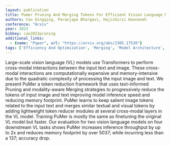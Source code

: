 ```yaml
---
layout: publication
title: Pumer Pruning And Merging Tokens For Efficient Vision Language Models
authors: Cao Qingqing, Paranjape Bhargavi, Hajishirzi Hannaneh
conference: "Arxiv"
year: 2023
bibkey: cao2023pruning
additional_links:
  - {name: "Paper", url: "https://arxiv.org/abs/2305.17530"}
tags: ['Efficiency And Optimization', 'Merging', 'Model Architecture', 'Multimodal Models', 'Pretraining Methods', 'Pruning', 'Tools', 'Training Techniques', 'Transformer']
---
```

Large-scale vision language (VL) models use Transformers to perform cross-modal interactions between the input text and image. These cross-modal interactions are computationally expensive and memory-intensive due to the quadratic complexity of processing the input image and text. We present PuMer a token reduction framework that uses text-informed Pruning and modality-aware Merging strategies to progressively reduce the tokens of input image and text improving model inference speed and reducing memory footprint. PuMer learns to keep salient image tokens related to the input text and merges similar textual and visual tokens by adding lightweight token reducer modules at several cross-modal layers in the VL model. Training PuMer is mostly the same as finetuning the original VL model but faster. Our evaluation for two vision language models on four downstream VL tasks shows PuMer increases inference throughput by up to 2x and reduces memory footprint by over 5037; while incurring less than a 137; accuracy drop.
